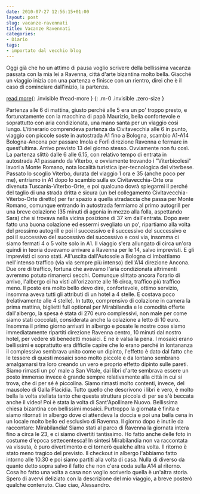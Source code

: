 ```yaml
---
date: 2010-07-27 12:56:15+01:00
layout: post
slug: vacanze-ravennati
title: Vacanze Ravennati
categories:
- Diario
tags:
- importato dal vecchio blog
---
```


Oggi già che ho un attimo di pausa voglio scrivere della bellissima vacanza passata con la mia lei a Ravenna, città d'arte bizantina molto bella. Giacché un viaggio inizia con una partenza e finisce con un rientro, direi che è il caso di cominciare dall'inizio, la partenza.

<!--more-->
[read more](){: .invisible #read-more }
{: .m-0 .invisible .zero-size }

Partenza alle 6 di mattina, giusto perché alle 5 era un po' troppo presto, e fortunatamente con la macchina di papà Maurizio, bella confortevole e soprattutto con aria condizionata, una mano santa per un viaggio cosi lungo.
L'itinerario comprendeva partenza da Civitavecchia alle 6 in punto, viaggio con piccole soste in autostrada A1 fino a Bologna, scambio A1-A14 Bologna-Ancona per passare Imola e Forlì direzione Ravenna e fermare in quest'ultima. Arrivo previsto 13 del giorno stesso. Ovviamente non fu così.
La partenza slittò dalle 6 alle 6.15, con relativo tempo di entrata in autostrada A1 passando da Viterbo, e ovviamente trovando i "Viterbicolesi" lavori a Monte Romano, nota località turistica iper-tecnologica del viterbese.
Passato lo scoglio Viterbo, durata del viaggio 1 ora e 35 (anche poco per me), entriamo in A1 dopo lo scambio sulla ex Civitavecchia-Orte ora divenuta Tuscania-Viterbo-Orte, e poi qualcuno dovrà spiegarmi il perché del taglio di una strada dritta e sicura (un bel collegamento Civitavecchia-Viterbo-Orte diretto) per far spazio a quella stradaccia che passa per Monte Romano, comunque entrando in autostrada fermiamo al primo autogrill per una breve colazione (35 minuti di agonia in mezzo alla folla, aspettando Sara) che si trovava nella vicina posizione di 37 km dall'entrata. Dopo aver fatto una buona colazione ed essermi svegliato un po', ripartiamo alla volta del prossimo autogrill e poi il successivo e il successivo del successivo e poi il successivo del successivo del successivo e cosi via, insomma ci siamo fermati 4 o 5 volte solo in A1.
Il viaggio s'era allungato di circa un'ora quindi in teoria dovevamo arrivare a Ravenna per le 14, salvo imprevisti. E gli imprevisti ci sono stati. All'uscita dall'Autosole a Bologna ci imbattiamo nell'intenso traffico (via via sempre più intenso) dell'A14 direzione Ancona. Due ore di traffico, fortuna che avevamo l'aria condizionata altrimenti avremmo potuto rimanerci secchi. Comunque slittato ancora l'orario di arrivo, l'albergo ci ha visti all'orizzonte alle 16 circa, traffico più traffico meno.
Il posto era molto bello devo dire, confortevole, ottimo servizio, insomma aveva tutti gli attributi di un hotel a 4 stelle. E costava poco (relativamente alle 4 stelle). In tutto, comprensivo di colazione in camera la prima mattina, biglietti full optional per Mirabilandia e le comodità offerte dall'albergo, la spesa è stata di 270 euro complessivi, non male per come siamo stati coccolati, considerata anche la colazione a letto di 10 euro.
Insomma il primo giorno arrivati in albergo e posate le nostre cose siamo immediatamente ripartiti direzione Ravenna centro, 10 minuti dal nostro hotel, per vedere sti benedetti mosaici. E ne è valsa la pena. I mosaici erano bellissimi e soprattutto era difficile capire che lo erano perché in lontananza il complessivo sembrava unito come un dipinto, l'effetto è dato dal fatto che le tessere di questi mosaici sono molto piccole e da lontano sembrano amalgamarsi tra loro creando un vero e proprio effetto dipinto sulle pareti. Siamo rimasti un po' male a San Vitale, dai libri d'arte sembrava essere un posto immenso invece è grande sempre relativamente alla città in cui si trova, che di per sé è piccolina. Siamo rimasti molto contenti, invece, del mausoleo di Galla Placidia. Tutto quello che descrivono i libri è vero, è molto bella la volta stellata tanto che questa struttura piccola di per se s'è beccata anche il video! Poi è stata la volta di Sant'Apollinare Nuovo. Bellissima chiesa bizantina con bellissimi mosaici. Purtroppo la giornata è finita e siamo ritornati in albergo dove ci attendeva la doccia e poi una bella cena in un locale molto bello ed esclusivo di Ravenna. Il giorno dopo è inutile da raccontare: Mirabilandia! Siamo stati al parco di Ravenna la giornata intera fino a circa le 23, e ci siamo divertiti tantissimo. Ho fatto anche delle foto in costume d'epoca settecentesca! In sintesi Mirabilandia non va raccontata va vissuta, è puro divertimento e ci tornerò qualche altra volta. Il ritorno è stato meno tragico del previsto. Il checkout in albergo l'abbiamo fatto intorno alle 10.30 e poi siamo partiti alla volta di casa. Nulla di diverso da quanto detto sopra salvo il fatto che non c'era coda sulla A14 al ritorno. Cosa ho fatto una volta a casa non voglio scriverlo quella è un'altra storia.
Spero di avervi deliziato con la descrizione del mio viaggio, a breve posterò qualche contenuto.
Ciao ciao,
Alessandro.
